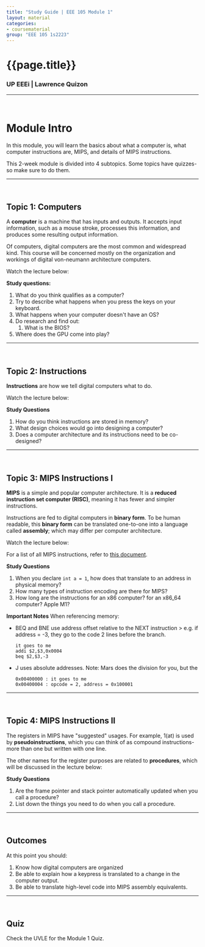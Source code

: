 ```yaml
---
title: "Study Guide | EEE 105 Module 1"
layout: material
categories:
- coursematerial
group: "EEE 105 1s2223"
---
```


# {{page.title}}

### UP EEEi | Lawrence Quizon

<hr><br>

# Module Intro 

In this module, you will learn the basics about what a computer is, what computer instructions are, MIPS, and details of MIPS instructions.

This 2-week module is divided into 4 subtopics. Some topics have quizzes- so make sure to do them.

<hr><br>

## Topic 1: Computers

A **computer** is a machine that has inputs and outputs. It accepts input information, such as a mouse stroke, processes this information, and produces some resulting output information.

Of computers, digital computers are the most common and widespread kind. This course will be concerned mostly on the organization and workings of digital von-neumann architecture computers.

Watch the lecture below:

<!-- iframe here -->

**Study questions:**
1. What do you think qualifies as a computer?
2. Try to describe what happens when you press the keys on your keyboard.
3. What happens when your computer doesn't have an OS?
4. Do research and find out:
   1. What is the BIOS?
5. Where does the GPU come into play?

<hr><br>

## Topic 2: Instructions

**Instructions** are how we tell digital computers what to do. 

Watch the lecture below:

<!-- iframe here -->

**Study Questions**
1. How do you think instructions are stored in memory?
2. What design choices would go into designing a computer?
3. Does a computer architecture and its instructions need to be co-designed?

<hr><br>

## Topic 3: MIPS Instructions I

**MIPS** is a simple and popular computer architecture. It is a **reduced instruction set computer (RISC)**, meaning it has fewer and simpler instructions.

Instructions are fed to digital computers in **binary form**. To be human readable, this **binary form** can be translated one-to-one into a language called **assembly**; which may differ per computer architecture.

Watch the lecture below:

<!-- iframe here -->

For a list of all MIPS instructions, refer to [this document](https://www.dsi.unive.it/~gasparetto/materials/MIPS_Instruction_Set.pdf).


**Study Questions**
1. When you declare ```int a = 1```, how does that translate to an address in physical memory?
2. How many types of instruction encoding are there for MIPS?
3. How long are the instructions for an x86 computer? for an x86_64 computer? Apple M1?

**Important Notes**
When referencing memory:
* BEQ and BNE use address offset relative to the NEXT instruction > e.g. if address = -3, they go to the code 2 lines before the branch.
    ```
    it goes to me
    addi $2,$3,0x0004
    beq $2,$3,-3
    ```
* J uses absolute addresses. Note: Mars does the division for you, but the 
    ```
    0x00400000 : it goes to me
    0x00400004 : opcode = 2, address = 0x100001
    ```
<hr><br>

## Topic 4: MIPS Instructions II

The registers in MIPS have "suggested" usages. For example, $1 ($at) is used by **pseudoinstructions**, which you can think of as compound instructions- more than one but written with one line.

The other names for the register purposes are related to **procedures**, which will be discussed in the lecture below:

<!-- iframe here -->
**Study Questions**
1. Are the frame pointer and stack pointer automatically updated when you call a procedure?
2. List down the things you need to do when you call a procedure.

<hr><br>

## Outcomes

At this point you should:
1. Know how digital computers are organized
2. Be able to explain how a keypress is translated to a change in the computer output.
3. Be able to translate high-level code into MIPS assembly equivalents.

<hr><br>

## Quiz

Check the UVLE for the Module 1 Quiz.